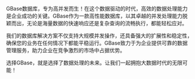 GBase数据库，专为高并发而生！在这个数据驱动的时代，高效的数据处理能力是企业成功的关键。GBase作为一款高性能数据库，以其卓越的并发处理能力脱颖而出，无论是海量数据的快速响应还是复杂查询的流畅执行，都能轻松应对。

我们的数据库解决方案不仅支持大规模并发操作，还具备强大的扩展性和稳定性，确保您的业务在任何情况下都能平稳运行。GBase致力于为企业提供可靠的数据管理服务，助力企业在竞争激烈的市场中占据优势。

选择GBase，就是选择了数据处理的未来。让我们一起拥抱大数据时代的无限可能！